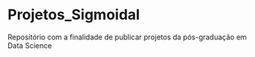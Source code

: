 # Projetos_Sigmoidal
Repositório com a finalidade de publicar projetos da pós-graduação em Data Science
